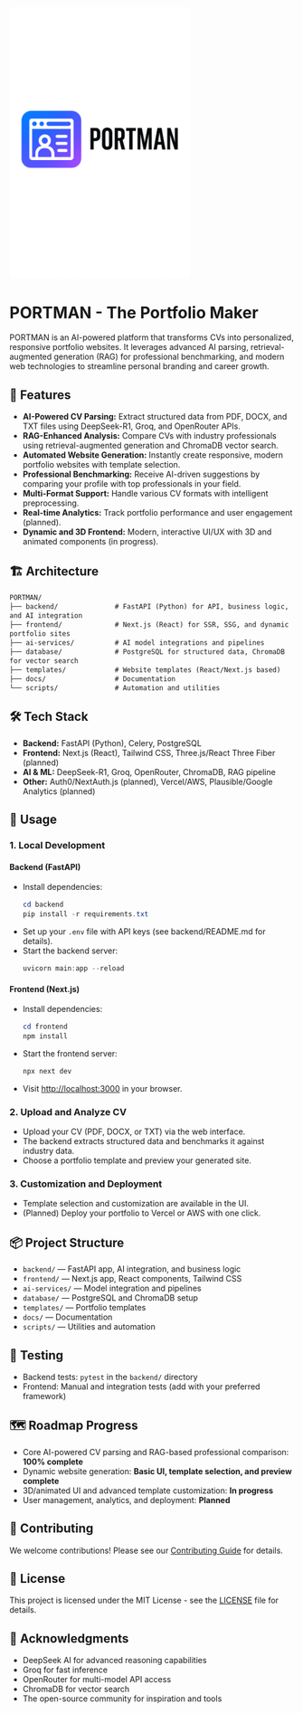 <img src="https://github.com/FinnSkers/The-Portman/blob/main/PORTMAN_LOGO.png" width="320"/>


# PORTMAN - The Portfolio Maker

PORTMAN is an AI-powered platform that transforms CVs into personalized, responsive portfolio websites. It leverages advanced AI parsing, retrieval-augmented generation (RAG) for professional benchmarking, and modern web technologies to streamline personal branding and career growth.

## 🚀 Features

- **AI-Powered CV Parsing:** Extract structured data from PDF, DOCX, and TXT files using DeepSeek-R1, Groq, and OpenRouter APIs.
- **RAG-Enhanced Analysis:** Compare CVs with industry professionals using retrieval-augmented generation and ChromaDB vector search.
- **Automated Website Generation:** Instantly create responsive, modern portfolio websites with template selection.
- **Professional Benchmarking:** Receive AI-driven suggestions by comparing your profile with top professionals in your field.
- **Multi-Format Support:** Handle various CV formats with intelligent preprocessing.
- **Real-time Analytics:** Track portfolio performance and user engagement (planned).
- **Dynamic and 3D Frontend:** Modern, interactive UI/UX with 3D and animated components (in progress).

## 🏗️ Architecture

```
PORTMAN/
├── backend/              # FastAPI (Python) for API, business logic, and AI integration
├── frontend/             # Next.js (React) for SSR, SSG, and dynamic portfolio sites
├── ai-services/          # AI model integrations and pipelines
├── database/             # PostgreSQL for structured data, ChromaDB for vector search
├── templates/            # Website templates (React/Next.js based)
├── docs/                 # Documentation
└── scripts/              # Automation and utilities
```

## 🛠️ Tech Stack

- **Backend:** FastAPI (Python), Celery, PostgreSQL
- **Frontend:** Next.js (React), Tailwind CSS, Three.js/React Three Fiber (planned)
- **AI & ML:** DeepSeek-R1, Groq, OpenRouter, ChromaDB, RAG pipeline
- **Other:** Auth0/NextAuth.js (planned), Vercel/AWS, Plausible/Google Analytics (planned)

## 📝 Usage

### 1. Local Development

#### Backend (FastAPI)
- Install dependencies:
  ```powershell
  cd backend
  pip install -r requirements.txt
  ```
- Set up your `.env` file with API keys (see backend/README.md for details).
- Start the backend server:
  ```powershell
  uvicorn main:app --reload
  ```

#### Frontend (Next.js)
- Install dependencies:
  ```powershell
  cd frontend
  npm install
  ```
- Start the frontend server:
  ```powershell
  npx next dev
  ```
- Visit [http://localhost:3000](http://localhost:3000) in your browser.

### 2. Upload and Analyze CV
- Upload your CV (PDF, DOCX, or TXT) via the web interface.
- The backend extracts structured data and benchmarks it against industry data.
- Choose a portfolio template and preview your generated site.

### 3. Customization and Deployment
- Template selection and customization are available in the UI.
- (Planned) Deploy your portfolio to Vercel or AWS with one click.

## 📦 Project Structure

- `backend/` — FastAPI app, AI integration, and business logic
- `frontend/` — Next.js app, React components, Tailwind CSS
- `ai-services/` — Model integration and pipelines
- `database/` — PostgreSQL and ChromaDB setup
- `templates/` — Portfolio templates
- `docs/` — Documentation
- `scripts/` — Utilities and automation

## 🧪 Testing
- Backend tests: `pytest` in the `backend/` directory
- Frontend: Manual and integration tests (add with your preferred framework)

## 🗺️ Roadmap Progress
- Core AI-powered CV parsing and RAG-based professional comparison: **100% complete**
- Dynamic website generation: **Basic UI, template selection, and preview complete**
- 3D/animated UI and advanced template customization: **In progress**
- User management, analytics, and deployment: **Planned**

## 🤝 Contributing

We welcome contributions! Please see our [Contributing Guide](docs/README.md) for details.

## 📄 License

This project is licensed under the MIT License - see the [LICENSE](LICENSE) file for details.

## 🙏 Acknowledgments

- DeepSeek AI for advanced reasoning capabilities
- Groq for fast inference
- OpenRouter for multi-model API access
- ChromaDB for vector search
- The open-source community for inspiration and tools
